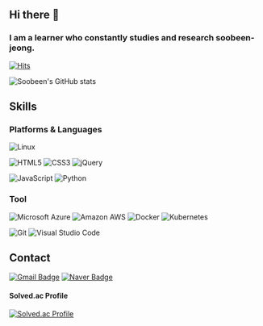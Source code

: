 ## Hi there 👋
### I am a learner who constantly studies and research soobeen-jeong.
[![Hits](https://hits.seeyoufarm.com/api/count/incr/badge.svg?url=https%3A%2F%2Fgithub.com%2Fsoobeen-jeong&count_bg=%23FF9BB6&title_bg=%23CF92E3&icon=&icon_color=%23E7E7E7&title=hits&edge_flat=false)](https://hits.seeyoufarm.com)

![Soobeen's GitHub stats](https://github-readme-stats.vercel.app/api?username=soobeen-jeong&show_icons=true&theme=cobalt)


## Skills

### Platforms & Languages
![Linux](https://img.shields.io/badge/Linux-FCC624.svg?&style=for-the-badge&logo=Linux&logoColor=white)

![HTML5](https://img.shields.io/badge/HTML5-E34F26.svg?&style=for-the-badge&logo=HTML5&logoColor=white)
![CSS3](https://img.shields.io/badge/CSS3-1572B6.svg?&style=for-the-badge&logo=CSS3&logoColor=white)
![jQuery](https://img.shields.io/badge/jQuery-0769AD.svg?&style=for-the-badge&logo=TypeScript&logoColor=white)

![JavaScript](https://img.shields.io/badge/JavaScript-F7DF1E.svg?&style=for-the-badge&logo=JavaScript&logoColor=white)
![Python](https://img.shields.io/badge/Python-3776AB.svg?&style=for-the-badge&logo=python&logoColor=white)

### Tool
![Microsoft Azure](https://img.shields.io/badge/Microsoft%20Azure-0078D4.svg?&style=for-the-badge&logo=Git&logoColor=white)
![Amazon AWS](https://img.shields.io/badge/Amazon%20AWS-232F3E.svg?&style=for-the-badge&logo=Git&logoColor=white)
![Docker](https://img.shields.io/badge/Docker-2496ED.svg?&style=for-the-badge&logo=Git&logoColor=white)
![Kubernetes](https://img.shields.io/badge/Kubernetes-326CE5.svg?&style=for-the-badge&logo=Git&logoColor=white)

![Git](https://img.shields.io/badge/Git-F05032.svg?&style=for-the-badge&logo=Git&logoColor=white)
![Visual Studio Code](https://img.shields.io/badge/Visual%20Studio%20Code-007ACC.svg?&style=for-the-badge&logo=Visual%20Studio%20Code&logoColor=white)



## Contact
[![Gmail Badge](https://img.shields.io/badge/Gmail-d14836?style=flat-square&logo=Gmail&logoColor=white&link=mailto:thehappyy7@gmail.com)](mailto:thehappyy7@gmail.com)
[![Naver Badge](https://img.shields.io/badge/Naver-03C75A?style=flat-square&logo=Naver&logoColor=white&link=mailto:suvin9720@naver.com)](mailto:suvin9720@naver.com)


#### Solved.ac Profile
[![Solved.ac Profile](http://mazassumnida.wtf/api/v2/generate_badge?boj=suvin0903)](https://solved.ac/suvin0903/)



<!--
**soobeen-jeong/soobeen-jeong** is a ✨ _special_ ✨ repository because its `README.md` (this file) appears on your GitHub profile.

Here are some ideas to get you started:

- 🔭 I’m currently working on ...
- 🌱 I’m currently learning ...
- 👯 I’m looking to collaborate on ...
- 🤔 I’m looking for help with ...
- 💬 Ask me about ...
- 📫 How to reach me: ...
- 😄 Pronouns: ...
- ⚡ Fun fact: ...
-->
